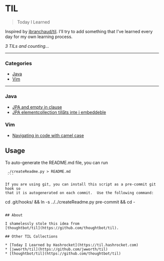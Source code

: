 # TIL

> Today I Learned

Inspired by [jbranchaud/til](https://github.com/jbranchaud/til). I'll try to add something that I've learned every day for my own learning process.

_3 TILs and counting..._

---

### Categories

* [Java](#java)
* [Vim](#vim)

---

### Java

- [JPA and empty in clause](java/JPA_empty_in_160302.md)
- [JPA elementcollection tillåts inte i embeddeble](java/JPA_elementcollection_160418.md)

### Vim

- [Navigating in code with camel case](vim/move_camel_case_160210.md)

## Usage

To auto-generate the README.md file, you can run
   ```
    ./createReadme.py > README.md
    ```

If you are using git, you can install this script as a pre-commit git hook so
that it is autogenerated on each commit.  Use the following command:
   ```
   cd .git/hooks/ && ln -s ../../createReadme.py pre-commit && cd -
   ```

## About

I shamelessly stole this idea from
[thoughtbot/til](https://github.com/thoughtbot/til).

## Other TIL Collections

* [Today I Learned by Hashrocket](https://til.hashrocket.com)
* [jwworth/til](https://github.com/jwworth/til)
* [thoughtbot/til](https://github.com/thoughtbot/til)

